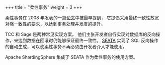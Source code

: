 +++
title = "柔性事务"
weight = 3
+++

柔性事务在 2008 年发表的一篇[论文](https://queue.acm.org/detail.cfm?id=1394128)中被最早提到，
它提倡采用最终一致性放宽对强一致性的要求，以达到事务处理并发度的提升。

TCC 和 Sage 是两种常见实现方案。
他们主张开发者自行实现对数据库的反向操作，来达到数据在回滚时仍能够保证最终一致性。
[SEATA](https://github.com/seata/seata) 实现了 SQL 反向操作的自动生成，可以使柔性事务不再必须由开发者介入才能使用。

Apache ShardingSphere 集成了 SEATA 作为柔性事务的使用方案。
